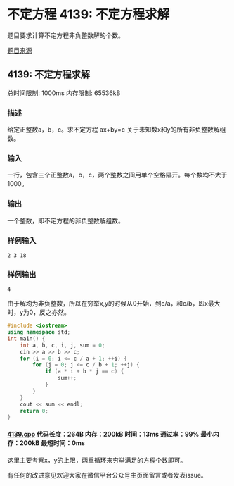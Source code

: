 # 不定方程 4139: 不定方程求解

题目要求计算不定方程非负整数解的个数。

[题目来源](http://bailian.openjudge.cn/practice/4139/)

## 4139: 不定方程求解

总时间限制: 1000ms    内存限制: 65536kB

### 描述

给定正整数a，b，c。求不定方程 ax+by=c 关于未知数x和y的所有非负整数解组数。

### 输入

一行，包含三个正整数a，b，c，两个整数之间用单个空格隔开。每个数均不大于1000。

### 输出

一个整数，即不定方程的非负整数解组数。

### 样例输入
```
2 3 18
```
### 样例输出
```
4
```
由于解均为非负整数，所以在穷举x,y的时候从0开始，到c/a，和c/b，即x最大时，y为0，反之亦然。
```cpp
#include <iostream>
using namespace std;
int main() {
	int a, b, c, i, j, sum = 0;
	cin >> a >> b >> c;
	for (i = 0; i <= c / a + 1; ++i) {
		for (j = 0; j <= c / b + 1; ++j) {
			if (a * i + b * j == c) {
				sum++;
			}
		}
	}
	cout << sum << endl;
	return 0;
}
```
#### [4139.cpp](/Code/4100-4199/4139.cpp) 代码长度：264B 内存：200kB 时间：13ms 通过率：99% 最小内存：200kB  最短时间：0ms

这里主要考察x，y的上限，两重循环来穷举满足的方程个数即可。

有任何的改进意见欢迎大家在微信平台公众号主页面留言或者发表issue。
